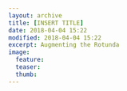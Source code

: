 ```yaml
---
layout: archive
title: [INSERT TITLE]
date: 2018-04-04 15:22
modified: 2018-04-04 15:22
excerpt: Augmenting the Rotunda
image:
  feature:
  teaser:
  thumb:  
---
```

